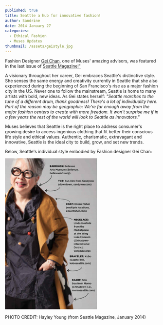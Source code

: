 ```yaml
---
published: true
title: Seattle a hub for innovative fashion!
author: Sandrine
date: 2014 January 27
categories:
  - Ethical Fashion
  - Muses Updates
thumbnail: /assets/geistyle.jpg
---
```

Fashion Designer [Gei Chan](http://seattlemuses.com/about-team.html), one of Muses' amazing advisors, was featured in the last issue of [Seattle Magazine!"](http://www.seattlemag.com/article/gei-chan-has-seattles-style-down-art)

A visionary throughout her career, Gei embraces Seattle's distinctive style. She senses the same energy and creativity currently in Seattle that she also experienced during the beginning of San Francisco's rise as a major fashion city in the US. Never one to follow the mainstream, Seattle is home to many artists with bold, new ideas. As Gei states herself: *"Seattle marches to the tune of a different drum, thank goodness! There's a lot of individuality here. Part of the reason may be geographic: We're far enough away from the major fashion centers to create with more freedom. It won't surprise me if in a few years the rest of the world will look to Seattle as innovators."*

Muses believes that Seattle is the right place to address consumer's growing desire to access ingenious clothing that fit better their conscious life style and ethical values. Authentic, charismatic, extravagant and innovative, Seattle is the ideal city to build, grow, and set new trends.

Below, Seattle's individual style embodied by Fashion designer Gei Chan:

![](/assets/screen_shot_2014-01-10_at_5.07.46_pm.png)

PHOTO CREDIT: Hayley Young (from Seattle Magazine, January 2014)